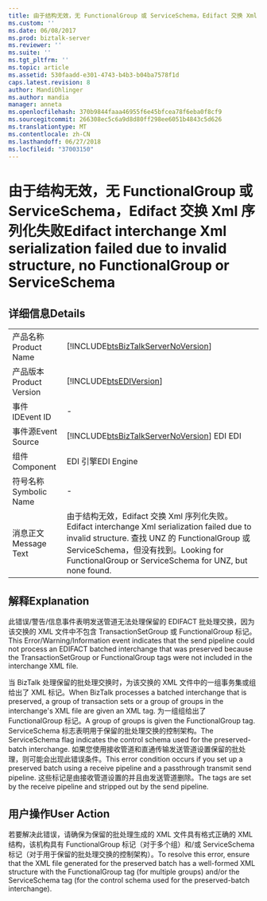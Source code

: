 ```yaml
---
title: 由于结构无效，无 FunctionalGroup 或 ServiceSchema，Edifact 交换 Xml 序列化失败 |Microsoft Docs
ms.custom: ''
ms.date: 06/08/2017
ms.prod: biztalk-server
ms.reviewer: ''
ms.suite: ''
ms.tgt_pltfrm: ''
ms.topic: article
ms.assetid: 530faadd-e301-4743-b4b3-b04ba7578f1d
caps.latest.revision: 8
author: MandiOhlinger
ms.author: mandia
manager: anneta
ms.openlocfilehash: 370b9844faaa46955f6e45bfcea78f6eba0f8cf9
ms.sourcegitcommit: 266308ec5c6a9d8d80ff298ee6051b4843c5d626
ms.translationtype: MT
ms.contentlocale: zh-CN
ms.lasthandoff: 06/27/2018
ms.locfileid: "37003150"
---
```

# <a name="edifact-interchange-xml-serialization-failed-due-to-invalid-structure-no-functionalgroup-or-serviceschema"></a><span data-ttu-id="46c68-102">由于结构无效，无 FunctionalGroup 或 ServiceSchema，Edifact 交换 Xml 序列化失败</span><span class="sxs-lookup"><span data-stu-id="46c68-102">Edifact interchange Xml serialization failed due to invalid structure, no FunctionalGroup or ServiceSchema</span></span>
## <a name="details"></a><span data-ttu-id="46c68-103">详细信息</span><span class="sxs-lookup"><span data-stu-id="46c68-103">Details</span></span>  
  
|                 |                                                                                                                                              |
|-----------------|----------------------------------------------------------------------------------------------------------------------------------------------|
|  <span data-ttu-id="46c68-104">产品名称</span><span class="sxs-lookup"><span data-stu-id="46c68-104">Product Name</span></span>   |                              [!INCLUDE[btsBizTalkServerNoVersion](../includes/btsbiztalkservernoversion-md.md)]                              |
| <span data-ttu-id="46c68-105">产品版本</span><span class="sxs-lookup"><span data-stu-id="46c68-105">Product Version</span></span> |                                          [!INCLUDE[btsEDIVersion](../includes/btsediversion-md.md)]                                          |
|    <span data-ttu-id="46c68-106">事件 ID</span><span class="sxs-lookup"><span data-stu-id="46c68-106">Event ID</span></span>     |                                                                      -                                                                       |
|  <span data-ttu-id="46c68-107">事件源</span><span class="sxs-lookup"><span data-stu-id="46c68-107">Event Source</span></span>   |                            [!INCLUDE[btsBizTalkServerNoVersion](../includes/btsbiztalkservernoversion-md.md)]<span data-ttu-id="46c68-108"> EDI</span><span class="sxs-lookup"><span data-stu-id="46c68-108"> EDI</span></span>                            |
|    <span data-ttu-id="46c68-109">组件</span><span class="sxs-lookup"><span data-stu-id="46c68-109">Component</span></span>    |                                                                  <span data-ttu-id="46c68-110">EDI 引擎</span><span class="sxs-lookup"><span data-stu-id="46c68-110">EDI Engine</span></span>                                                                  |
|  <span data-ttu-id="46c68-111">符号名称</span><span class="sxs-lookup"><span data-stu-id="46c68-111">Symbolic Name</span></span>  |                                                                      -                                                                       |
|  <span data-ttu-id="46c68-112">消息正文</span><span class="sxs-lookup"><span data-stu-id="46c68-112">Message Text</span></span>   | <span data-ttu-id="46c68-113">由于结构无效，Edifact 交换 Xml 序列化失败。</span><span class="sxs-lookup"><span data-stu-id="46c68-113">Edifact interchange Xml serialization failed due to invalid structure.</span></span> <span data-ttu-id="46c68-114">查找 UNZ 的 FunctionalGroup 或 ServiceSchema，但没有找到。</span><span class="sxs-lookup"><span data-stu-id="46c68-114">Looking for FunctionalGroup or ServiceSchema for UNZ, but none found.</span></span> |
  
## <a name="explanation"></a><span data-ttu-id="46c68-115">解释</span><span class="sxs-lookup"><span data-stu-id="46c68-115">Explanation</span></span>  
 <span data-ttu-id="46c68-116">此错误/警告/信息事件表明发送管道无法处理保留的 EDIFACT 批处理交换，因为该交换的 XML 文件中不包含 TransactionSetGroup 或 FunctionalGroup 标记。</span><span class="sxs-lookup"><span data-stu-id="46c68-116">This Error/Warning/Information event indicates that the send pipeline could not process an EDIFACT batched interchange that was preserved because the TransactionSetGroup or FunctionalGroup tags were not included in the interchange XML file.</span></span>  
  
 <span data-ttu-id="46c68-117">当 BizTalk 处理保留的批处理交换时，为该交换的 XML 文件中的一组事务集或组给出了 XML 标记。</span><span class="sxs-lookup"><span data-stu-id="46c68-117">When BizTalk processes a batched interchange that is preserved, a group of transaction sets or a group of groups in the interchange's XML file are given an XML tag.</span></span> <span data-ttu-id="46c68-118">为一组组给出了 FunctionalGroup 标记。</span><span class="sxs-lookup"><span data-stu-id="46c68-118">A group of groups is given the FunctionalGroup tag.</span></span> <span data-ttu-id="46c68-119">ServiceSchema 标志表明用于保留的批处理交换的控制架构。</span><span class="sxs-lookup"><span data-stu-id="46c68-119">The ServiceSchema flag indicates the control schema used for the preserved-batch interchange.</span></span> <span data-ttu-id="46c68-120">如果您使用接收管道和直通传输发送管道设置保留的批处理，则可能会出现此错误条件。</span><span class="sxs-lookup"><span data-stu-id="46c68-120">This error condition occurs if you set up a preserved batch using a receive pipeline and a passthrough transmit send pipeline.</span></span> <span data-ttu-id="46c68-121">这些标记是由接收管道设置的并且由发送管道删除。</span><span class="sxs-lookup"><span data-stu-id="46c68-121">The tags are set by the receive pipeline and stripped out by the send pipeline.</span></span>  
  
## <a name="user-action"></a><span data-ttu-id="46c68-122">用户操作</span><span class="sxs-lookup"><span data-stu-id="46c68-122">User Action</span></span>  
 <span data-ttu-id="46c68-123">若要解决此错误，请确保为保留的批处理生成的 XML 文件具有格式正确的 XML 结构，该机构具有 FunctionalGroup 标记（对于多个组）和/或 ServiceSchema 标记（对于用于保留的批处理交换的控制架构）。</span><span class="sxs-lookup"><span data-stu-id="46c68-123">To resolve this error, ensure that the XML file generated for the preserved batch has a well-formed XML structure with the FunctionalGroup tag (for multiple groups) and/or the ServiceSchema tag (for the control schema used for the preserved-batch interchange).</span></span>